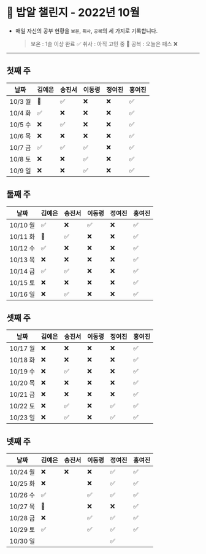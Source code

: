 # 🍚 밥알 챌린지 - 2022년 10월
- 매일 자신의 공부 현황을 `보온`, `취사`, `공복`의 세 가지로 기록합니다.
    
    > 보온 : 1솔 이상 완료 ✅
    취사 : 아직 고민 중 🤔
    공복 : 오늘은 패스 ❌
---

## 첫째 주
**날짜**|김예은|송진서|이동령|정여진|홍여진
---|---|---|---|---|---
10/3 월|🤔|✅|❌|❌|✅
10/4 화|✅|❌|❌|❌|✅
10/5 수|❌|✅|❌|❌|✅
10/6 목|❌|❌|❌|❌|✅
10/7 금|✅|✅|✅|❌|✅
10/8 토|❌|❌|✅️|❌|✅
10/9 일|❌|❌|✅️|❌|✅


## 둘째 주
**날짜**|김예은|송진서|이동령|정여진|홍여진
---|---|---|---|---|---
10/10 월|✅️ |❌ |✅|❌|✅
10/11 화|🤔 |✅ |❌|❌|✅
10/12 수|✅ |❌ |❌|❌|✅
10/13 목|❌ |❌ |❌|❌|✅
10/14 금|✅ |✅ |❌|❌|✅
10/15 토|❌ |❌ |❌|❌|✅
10/16 일|❌ |✅ |❌|❌|✅


## 셋째 주
**날짜**|김예은|송진서|이동령|정여진|홍여진
---|---|---|---|---|---
10/17 월|❌|❌ |❌|❌|✅
10/18 화|❌|❌ |❌|❌|✅
10/19 수|❌|✅ |❌|❌|✅
10/20 목|❌|❌ |❌|❌|✅
10/21 금|❌|❌ |❌|❌|✅
10/22 토|❌|✅ |❌|✅|✅
10/23 일|❌|✅ |❌|✅|✅


## 넷째 주
**날짜**|김예은|송진서|이동령|정여진|홍여진
---|---|---|---|---|---
10/24 월|❌ |❌ |❌|✅|✅
10/25 화|❌ | |❌|✅|✅
10/26 수|✅ | |✅|✅|✅
10/27 목|🤔 | |❌|❌|✅
10/28 금|❌ | |✅|✅|✅
10/29 토|✅ | |✅|✅|✅
10/30 일| | | |✅|
